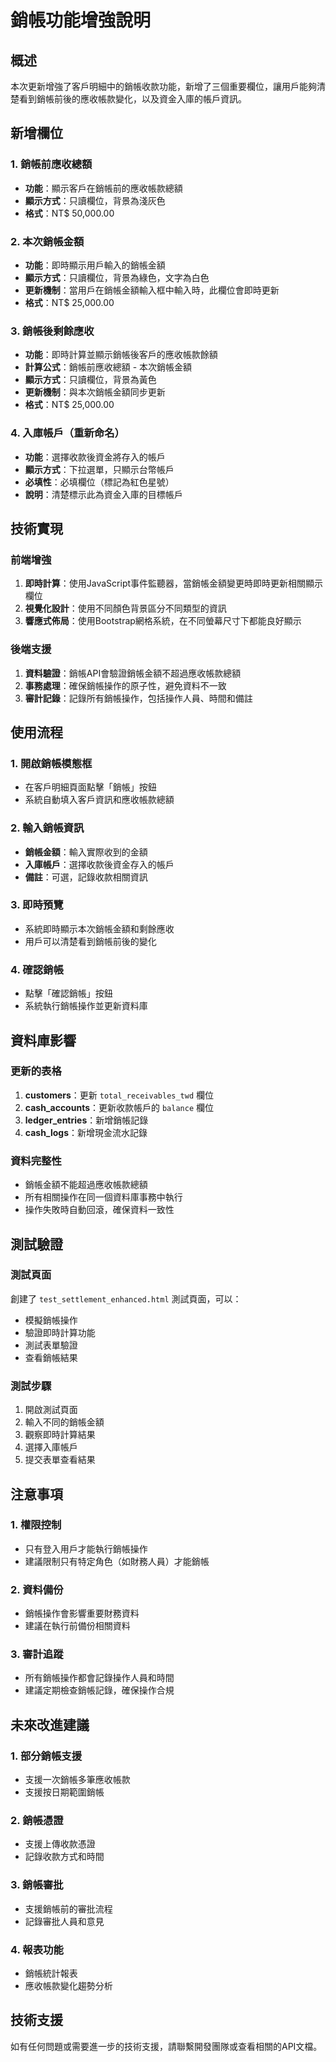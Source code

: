 # 銷帳功能增強說明

## 概述

本次更新增強了客戶明細中的銷帳收款功能，新增了三個重要欄位，讓用戶能夠清楚看到銷帳前後的應收帳款變化，以及資金入庫的帳戶資訊。

## 新增欄位

### 1. 銷帳前應收總額
- **功能**：顯示客戶在銷帳前的應收帳款總額
- **顯示方式**：只讀欄位，背景為淺灰色
- **格式**：NT$ 50,000.00

### 2. 本次銷帳金額
- **功能**：即時顯示用戶輸入的銷帳金額
- **顯示方式**：只讀欄位，背景為綠色，文字為白色
- **更新機制**：當用戶在銷帳金額輸入框中輸入時，此欄位會即時更新
- **格式**：NT$ 25,000.00

### 3. 銷帳後剩餘應收
- **功能**：即時計算並顯示銷帳後客戶的應收帳款餘額
- **計算公式**：銷帳前應收總額 - 本次銷帳金額
- **顯示方式**：只讀欄位，背景為黃色
- **更新機制**：與本次銷帳金額同步更新
- **格式**：NT$ 25,000.00

### 4. 入庫帳戶（重新命名）
- **功能**：選擇收款後資金將存入的帳戶
- **顯示方式**：下拉選單，只顯示台幣帳戶
- **必填性**：必填欄位（標記為紅色星號）
- **說明**：清楚標示此為資金入庫的目標帳戶

## 技術實現

### 前端增強
1. **即時計算**：使用JavaScript事件監聽器，當銷帳金額變更時即時更新相關顯示欄位
2. **視覺化設計**：使用不同顏色背景區分不同類型的資訊
3. **響應式佈局**：使用Bootstrap網格系統，在不同螢幕尺寸下都能良好顯示

### 後端支援
1. **資料驗證**：銷帳API會驗證銷帳金額不超過應收帳款總額
2. **事務處理**：確保銷帳操作的原子性，避免資料不一致
3. **審計記錄**：記錄所有銷帳操作，包括操作人員、時間和備註

## 使用流程

### 1. 開啟銷帳模態框
- 在客戶明細頁面點擊「銷帳」按鈕
- 系統自動填入客戶資訊和應收帳款總額

### 2. 輸入銷帳資訊
- **銷帳金額**：輸入實際收到的金額
- **入庫帳戶**：選擇收款後資金存入的帳戶
- **備註**：可選，記錄收款相關資訊

### 3. 即時預覽
- 系統即時顯示本次銷帳金額和剩餘應收
- 用戶可以清楚看到銷帳前後的變化

### 4. 確認銷帳
- 點擊「確認銷帳」按鈕
- 系統執行銷帳操作並更新資料庫

## 資料庫影響

### 更新的表格
1. **customers**：更新 `total_receivables_twd` 欄位
2. **cash_accounts**：更新收款帳戶的 `balance` 欄位
3. **ledger_entries**：新增銷帳記錄
4. **cash_logs**：新增現金流水記錄

### 資料完整性
- 銷帳金額不能超過應收帳款總額
- 所有相關操作在同一個資料庫事務中執行
- 操作失敗時自動回滾，確保資料一致性

## 測試驗證

### 測試頁面
創建了 `test_settlement_enhanced.html` 測試頁面，可以：
- 模擬銷帳操作
- 驗證即時計算功能
- 測試表單驗證
- 查看銷帳結果

### 測試步驟
1. 開啟測試頁面
2. 輸入不同的銷帳金額
3. 觀察即時計算結果
4. 選擇入庫帳戶
5. 提交表單查看結果

## 注意事項

### 1. 權限控制
- 只有登入用戶才能執行銷帳操作
- 建議限制只有特定角色（如財務人員）才能銷帳

### 2. 資料備份
- 銷帳操作會影響重要財務資料
- 建議在執行前備份相關資料

### 3. 審計追蹤
- 所有銷帳操作都會記錄操作人員和時間
- 建議定期檢查銷帳記錄，確保操作合規

## 未來改進建議

### 1. 部分銷帳支援
- 支援一次銷帳多筆應收帳款
- 支援按日期範圍銷帳

### 2. 銷帳憑證
- 支援上傳收款憑證
- 記錄收款方式和時間

### 3. 銷帳審批
- 支援銷帳前的審批流程
- 記錄審批人員和意見

### 4. 報表功能
- 銷帳統計報表
- 應收帳款變化趨勢分析

## 技術支援

如有任何問題或需要進一步的技術支援，請聯繫開發團隊或查看相關的API文檔。
